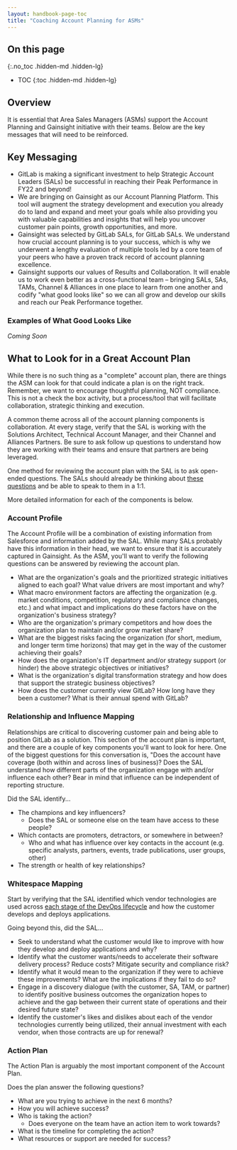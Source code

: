 ```yaml
---
layout: handbook-page-toc
title: "Coaching Account Planning for ASMs"
---
```


## On this page
{:.no_toc .hidden-md .hidden-lg}

- TOC
{:toc .hidden-md .hidden-lg}

 ## Overview
It is essential that Area Sales Managers (ASMs) support the Account Planning and Gainsight initiative with their teams. Below are the key messages that will need to be reinforced.

## Key Messaging
* GitLab is making a significant investment to help Strategic Account Leaders (SALs) be successful in reaching their Peak Performance in FY22 and beyond!
* We are bringing on Gainsight as our Account Planning Platform. This tool will augment the strategy development and execution you already do to land and expand and meet your goals while also providing you with valuable capabilities and insights that will help you uncover customer pain points, growth opportunities, and more.
* Gainsight was selected by GitLab SALs, for GitLab SALs. We understand how crucial account planning is to your success, which is why we underwent a lengthy evaluation of multiple tools led by a core team of your peers who have a proven track record of account planning excellence.
* Gainsight supports our values of Results and Collaboration. It will enable us to work even better as a cross-functional team – bringing SALs, SAs, TAMs, Channel & Alliances in one place to learn from one another and codify "what good looks like" so we can all grow and develop our skills and reach our Peak Performance together.

### Examples of What Good Looks Like 

*Coming Soon* 

## What to Look for in a Great Account Plan 

While there is no such thing as a "complete" account plan, there are things the ASM can look for that could indicate a plan is on the right track. Remember, we want to encourage thoughtful planning, NOT compliance. This is not a check the box activity, but a process/tool that will facilitate collaboration, strategic thinking and execution. 

A common theme across all of the account planning components is collaboration. At every stage, verify that the SAL is working with the Solutions Architect, Technical Account Manager, and their Channel and Alliances Partners. Be sure to ask follow up questions to understand how they are working with their teams and ensure that partners are being leveraged. 

One method for reviewing the account plan with the SAL is to ask open-ended questions. The SALs should already be thinking about [these questions](/handbook/sales/account-planning/#account-profile) and be able to speak to them in a 1:1. 

More detailed information for each of the components is below. 

### Account Profile

The Account Profile will be a combination of existing information from Salesforce and information added by the SAL. While many SALs probably have this information in their head, we want to ensure that it is accurately captured in Gainsight. As the ASM, you'll want to verify the following questions can be answered by reviewing the account plan. 
- What are the organization's goals and the prioritized strategic initiatives aligned to each goal? What value drivers are most important and why?
- What macro environment factors are affecting the organization (e.g. market conditions, competition, regulatory and compliance changes, etc.) and what impact and implications do these factors have on the organization's business strategy?
- Who are the organization's primary competitors and how does the organization plan to maintain and/or grow market share?
- What are the biggest risks facing the organization (for short, medium, and longer term time horizons) that may get in the way of the customer achieving their goals?
- How does the organization's IT department and/or strategy support (or hinder) the above strategic objectives or initiatives?
- What is the organization's digital transformation strategy and how does that support the strategic business objectives?
- How does the customer currently view GitLab? How long have they been a customer? What is their annual spend with GitLab?


### Relationship and Influence Mapping

Relationships are critical to discovering customer pain and being able to position GitLab as a solution. This section of the account plan is important, and there are a couple of key components you'll want to look for here. One of the biggest questions for this conversation is, "Does the account have coverage (both within and across lines of business)? Does the SAL understand how different parts of the organization engage with and/or influence each other? Bear in mind that influence can be independent of reporting structure.

Did the SAL identify...
- The champions and key influencers? 
   - Does the SAL or someone else on the team have access to these people?
- Which contacts are promoters, detractors, or somewhere in between?
   - Who and what has influence over key contacts in the account (e.g. specific analysts, partners, events, trade publications, user groups, other)
- The strength or health of key relationships? 


### Whitespace Mapping

Start by verifying that the SAL identified which vendor technologies are used across [each stage of the DevOps lifecycle](https://about.gitlab.com/stages-devops-lifecycle/) and how the customer develops and deploys applications. 

Going beyond this, did the SAL...
- Seek to understand what the customer would like to improve with how they develop and deploy applications and why?
- Identify what the customer wants/needs to accelerate their software delivery process? Reduce costs? Mitigate security and compliance risk? 
- Identify what it would mean to the organization if they were to achieve these improvements? What are the implications if they fail to do so?
- Engage in a discovery dialogue (with the customer, SA, TAM, or partner) to identify positive business outcomes the organization hopes to achieve and the gap between their current state of operations and their desired future state?
- Identify the customer's likes and dislikes about each of the vendor technologies currently being utilized, their annual investment with each vendor, when those contracts are up for renewal?

### Action Plan

The Action Plan is arguably the most important component of the Account Plan. 

Does the plan answer the following questions?
- What are you trying to achieve in the next 6 months?
- How you will achieve success?
- Who is taking the action?
   - Does everyone on the team have an action item to work towards?
- What is the timeline for completing the action?
- What resources or support are needed for success?

